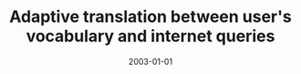 ---
# Documentation: https://wowchemy.com/docs/managing-content/

title: Adaptive translation between user's vocabulary and internet queries
subtitle: ''
summary: ''
authors:
- Agnieszka Indyka-Piasecka
- piasecki
tags: []
categories: []
date: '2003-01-01'
lastmod: 2022-10-07T05:09:07Z
featured: false
draft: false

# Featured image
# To use, add an image named `featured.jpg/png` to your page's folder.
# Focal points: Smart, Center, TopLeft, Top, TopRight, Left, Right, BottomLeft, Bottom, BottomRight.
image:
  caption: ''
  focal_point: ''
  preview_only: false

# Projects (optional).
#   Associate this post with one or more of your projects.
#   Simply enter your project's folder or file name without extension.
#   E.g. `projects = ["internal-project"]` references `content/project/deep-learning/index.md`.
#   Otherwise, set `projects = []`.
projects: []
publishDate: '2022-10-07T05:09:06.788983Z'
publication_types:
- '1'
abstract: ''
publication: "*Intelligent information processing and Web mining. Proceedings of the\
  \ International IIS:IIPWM '03 Conference, Zakopane, June 2-5, 2003*"
---